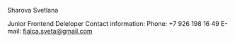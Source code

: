 Sharova Svetlana

Junior Frontend Deleloper Contact information: Phone: +7 926 198 16 49 E-mail: fialca.sveta@gmail.com
